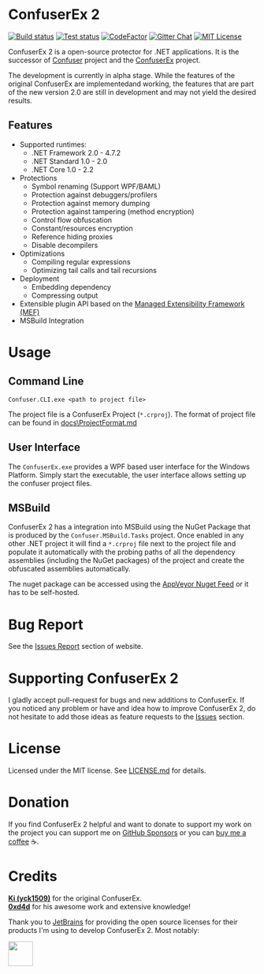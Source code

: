# ConfuserEx 2

[![Build status][img_build]][build]
[![Test status][img_test]][test]
[![CodeFactor][img_codefactor]][codefactor]
[![Gitter Chat][img_gitter]][gitter]
[![MIT License][img_license]][license]

ConfuserEx 2 is a open-source protector for .NET applications.
It is the successor of [Confuser][confuser] project and the [ConfuserEx][yck1509_confuserex] project.

The development is currently in alpha stage. While the features of the original ConfuserEx are implementedand working,
the features that are part of the new version 2.0 are still in development and may not yield the desired results.

## Features

* Supported runtimes:
  * .NET Framework 2.0 - 4.7.2
  * .NET Standard  1.0 - 2.0
  * .NET Core      1.0 - 2.2
* Protections
  * Symbol renaming (Support WPF/BAML)
  * Protection against debuggers/profilers
  * Protection against memory dumping
  * Protection against tampering (method encryption)
  * Control flow obfuscation
  * Constant/resources encryption
  * Reference hiding proxies
  * Disable decompilers
* Optimizations
  * Compiling regular expressions
  * Optimizing tail calls and tail recursions
* Deployment
  * Embedding dependency
  * Compressing output
* Extensible plugin API based on the [Managed Extensibility Framework (MEF)][mef]
* MSBuild Integration

# Usage

## Command Line

```Batchfile
Confuser.CLI.exe <path to project file>
```

The project file is a ConfuserEx Project (`*.crproj`).
The format of project file can be found in [docs\ProjectFormat.md][project_format]

## User Interface

The `ConfuserEx.exe` provides a WPF based user interface for the Windows Platform. Simply start the executable, the
user interface allows setting up the confuser project files.

## MSBuild

ConfuserEx 2 has a integration into MSBuild using the NuGet Package that is produced by the `Confuser.MSBuild.Tasks`
project. Once enabled in any other .NET project it will find a `*.crproj` file next to the project file and populate
it automatically with the probing paths of all the dependency assemblies (including the NuGet packages) of the project
and create the obfuscated assemblies automatically.

The nuget package can be accessed using the [AppVeyor Nuget Feed][build_nuget]
or it has to be self-hosted.

# Bug Report

See the [Issues Report][issues] section of website.

# Supporting ConfuserEx 2

I gladly accept pull-request for bugs and new additions to ConfuserEx. If you noticed any problem or have and idea how
to improve ConfuserEx 2, do not hesitate to add those ideas as feature requests to the 
[Issues][issues] section.

# License

Licensed under the MIT license. See [LICENSE.md][license] for details.

# Donation

If you find ConfuserEx 2 helpful and want to donate to support my work on the project you can support me on
[GitHub Sponsors][sponsors] or you can [buy me a coffee] :coffee:.

# Credits

**[Ki (yck1509)][yck1509]** for the original ConfuserEx.  
**[0xd4d]** for his awesome work and extensive knowledge!  

Thank you to [JetBrains] for providing the open source licenses for their products I'm
using to develop ConfuserEx 2. Most notably: 

[<img src="Assets/resharper.png" height="50" />][resharper]

[0xd4d]: https://github.com/0xd4d
[build]: https://ci.appveyor.com/project/mkaring/confuserex/branch/master
[build_nuget]: https://ci.appveyor.com/nuget/confuserex-r4olq7m3uysu
[buy me a coffee]: http://buymeacoff.ee/fFUnXMCdW
[codefactor]: https://www.codefactor.io/repository/github/mkaring/confuserex/overview/release/2.0
[confuser]: http://confuser.codeplex.com
[issues]: https://github.com/mkaring/ConfuserEx/issues
[gitter]: https://gitter.im/ConfuserEx/community
[JetBrains]: https://www.jetbrains.com/
[license]: LICENSE.md
[mef]: https://docs.microsoft.com/dotnet/framework/mef/ "Managed Extensibility Framework (MEF) | Microsoft Docs"
[project_format]: docs/ProjectFormat.md
[resharper]: https://www.jetbrains.com/resharper/
[sponsors]: https://github.com/sponsors/mkaring
[test]: https://ci.appveyor.com/project/mkaring/confuserex/branch/release/2.0/tests
[yck1509]: https://github.com/yck1509
[yck1509_confuserex]: https://yck1509.github.io/ConfuserEx/

[img_build]: https://img.shields.io/appveyor/ci/mkaring/ConfuserEx/release/2.0.svg?style=flat
[img_codefactor]: https://www.codefactor.io/repository/github/mkaring/confuserex/badge/release/2.0
[img_gitter]: https://img.shields.io/gitter/room/mkaring/ConfuserEx.svg?style=flat
[img_license]: https://img.shields.io/github/license/mkaring/ConfuserEx.svg?style=flat
[img_test]: https://img.shields.io/appveyor/tests/mkaring/ConfuserEx/release/2.0.svg?style=flat&compact_message
